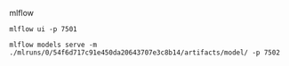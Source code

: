 mlflow
```
mlflow ui -p 7501
```

```
mlflow models serve -m ./mlruns/0/54f6d717c91e450da20643707e3c8b14/artifacts/model/ -p 7502
```